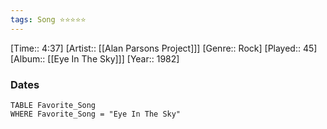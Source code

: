 ```yaml
---
tags: Song ⭐⭐⭐⭐⭐ 
---
```

[Time:: 4:37]
[Artist:: [[Alan Parsons Project]]]
[Genre:: Rock]
[Played:: 45]
[Album:: [[Eye In The Sky]]]
[Year:: 1982]
### Dates
````dataview
TABLE Favorite_Song
WHERE Favorite_Song = "Eye In The Sky"
````
